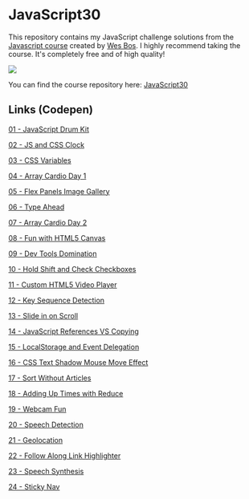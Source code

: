 # JavaScript30

This repository contains my JavaScript challenge solutions from the [Javascript course](https://javascript30.com) created by [Wes Bos](https://github.com/wesbos). I highly recommend taking the course. It's completely free and of high quality!

![](https://javascript30.com/images/JS3-social-share.png)

You can find the course repository here: [JavaScript30](https://github.com/wesbos/JavaScript30)

## Links (Codepen)

[01 - JavaScript Drum Kit](https://codepen.io/jhow_/pen/OJGQPEO)

[02 - JS and CSS Clock](https://codepen.io/jhow_/pen/ZEZxMdV)

[03 - CSS Variables](https://codepen.io/jhow_/pen/BaExRdJ)

[04 - Array Cardio Day 1](https://codepen.io/jhow_/pen/eYorPKw)

[05 - Flex Panels Image Gallery](https://codepen.io/jhow_/pen/WNWyeNZ)

[06 - Type Ahead](https://codepen.io/jhow_/pen/OJGBryv)

[07 - Array Cardio Day 2](https://codepen.io/jhow_/pen/BaEqMKX)

[08 - Fun with HTML5 Canvas](https://codepen.io/jhow_/pen/XWQyagJ)

[09 - Dev Tools Domination](https://codepen.io/jhow_/pen/mdgayxB)

[10 - Hold Shift and Check Checkboxes](https://codepen.io/jhow_/pen/WNWPQLj)

[11 - Custom HTML5 Video Player](https://codepen.io/jhow_/pen/YzMMMPd)

[12 - Key Sequence Detection](https://codepen.io/jhow_/pen/YzMbZQg)

[13 - Slide in on Scroll](https://codepen.io/jhow_/pen/LYvKgyo)

[14 - JavaScript References VS Copying](https://codepen.io/jhow_/pen/oNOrQLL)

[15 - LocalStorage and Event Delegation](https://codepen.io/jhow_/pen/vYMoLdV)

[16 - CSS Text Shadow Mouse Move Effect](https://codepen.io/jhow_/pen/zYQOzEQ)

[17 - Sort Without Articles](https://codepen.io/jhow_/pen/XWwrVNm)

[18 - Adding Up Times with Reduce](https://codepen.io/jhow_/pen/bGyNByd)

[19 - Webcam Fun](https://codepen.io/jhow_/pen/qBGObrz)

[20 - Speech Detection](https://codepen.io/jhow_/pen/PovPdqP)

[21 - Geolocation](https://codepen.io/jhow_/pen/gOJadmP)

[22 - Follow Along Link Highlighter](https://codepen.io/jhow_/pen/oNRLzRV)

[23 - Speech Synthesis](https://codepen.io/jhow_/pen/zYQBwLX)

[24 - Sticky Nav](https://codepen.io/jhow_/pen/wvbzgaP)
